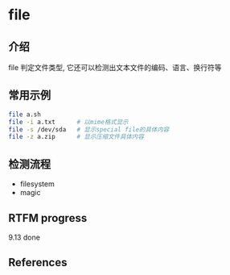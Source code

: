 
# file 

## 介绍

file 判定文件类型, 它还可以检测出文本文件的编码、语言、换行符等

## 常用示例

```bash
file a.sh
file -i a.txt      # 以mime格式显示
file -s /dev/sda   # 显示special file的具体内容
file -z a.zip      # 显示压缩文件具体内容
```

## 检测流程

- filesystem
- magic

## RTFM progress

9.13 done

## References

